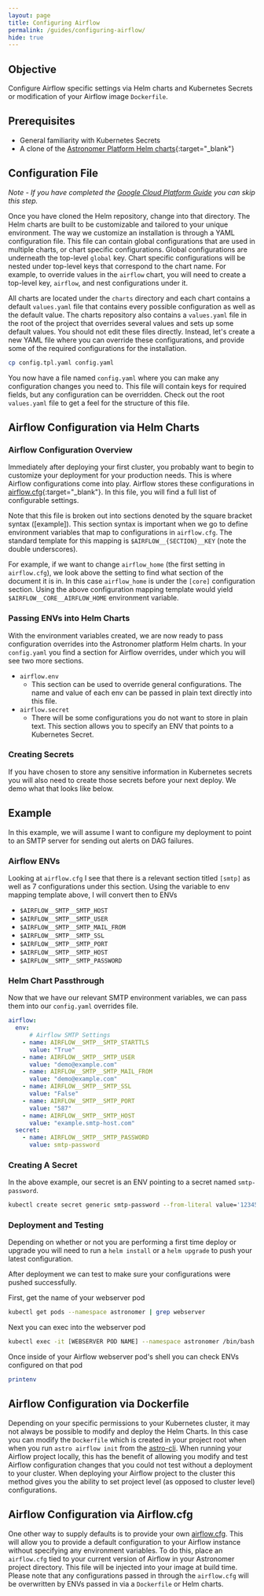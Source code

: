 ```yaml
---
layout: page
title: Configuring Airflow
permalink: /guides/configuring-airflow/
hide: true
---
```


## Objective

Configure Airflow specific settings via Helm charts and Kubernetes Secrets or modification of your Airflow image `Dockerfile`.

## Prerequisites

* General familiarity with Kubernetes Secrets
* A clone of the [Astronomer Platform Helm charts](https://github.com/astronomerio/helm.astronomer.io){:target="_blank"}

## Configuration File

_Note - If you have completed the [Google Cloud Platform Guide](/guides/google-cloud/) you can skip this step._

Once you have cloned the Helm repository, change into that directory. The Helm charts are built to be customizable and tailored to your unique environment. The way we customize an installation is through a YAML configuration file. This file can contain global configurations that are used in multiple charts, or chart specific configurations. Global configurations are underneath the top-level `global` key. Chart specific configurations will be nested under top-level keys that correspond to the chart name. For example, to override values in the `airflow` chart, you will need to create a top-level key, `airflow`, and nest configurations under it.

All charts are located under the `charts` directory and each chart contains a default `values.yaml` file that contains every possible configuration as well as the default value. The charts repository also contains a `values.yaml` file in the root of the project that overrides several values and sets up some default values. You should not edit these files directly. Instead, let's create a new YAML file where you can override these configurations, and provide some of the required configurations for the installation.

```bash
cp config.tpl.yaml config.yaml
```

You now have a file named `config.yaml` where you can make any configuration changes you need to. This file will contain keys for required fields, but any configuration can be overridden. Check out the root `values.yaml` file to get a feel for the structure of this file.

## Airflow Configuration via Helm Charts

### Airflow Configuration Overview

Immediately after deploying your first cluster, you probably want to begin to customize your deployment for your production needs. This is where Airflow configurations come into play. Airflow stores these configurations in [airflow.cfg](https://github.com/apache/incubator-airflow/blob/master/airflow/config_templates/default_airflow.cfg){:target="_blank"}. In this file, you will find a full list of configurable settings.

Note that this file is broken out into sections denoted by the square bracket syntax ([example]). This section syntax is important when we go to define environment variables that map to configurations in `airflow.cfg`. The standard template for this mapping is `$AIRFLOW__{SECTION}__KEY` (note the double underscores).

For example, if we want to change `airflow_home` (the first setting in `airflow.cfg`), we look above the setting to find what section of the document it is in. In this case `airflow_home` is under the `[core]` configuration section. Using the above configuration mapping template would yield `$AIRFLOW__CORE__AIRFLOW_HOME` environment variable.

### Passing ENVs into Helm Charts

With the environment variables created, we are now ready to pass configuration overrides into the Astronomer platform Helm charts. In your `config.yaml` you find a section for Airflow overrides, under which you will see two more sections.

* `airflow.env`
  * This section can be used to override general configurations. The name and value of each env can be passed in plain text directly into this file.
* `airflow.secret`
  * There will be some configurations you do not want to store in plain text. This section allows you to specify an ENV that points to a Kubernetes Secret.

### Creating Secrets

If you have chosen to store any sensitive information in Kubernetes secrets you will also need to create those secrets before your next deploy. We demo what that looks like below.

## Example

In this example, we will assume I want to configure my deployment to point to an SMTP server for sending out alerts on DAG failures.

### Airflow ENVs

Looking at `airflow.cfg` I see that there is a relevant section titled `[smtp]` as well as 7 configurations under this section. Using the variable to env mapping template above, I will convert then to ENVs

* `$AIRFLOW__SMTP__SMTP_HOST`
* `$AIRFLOW__SMTP__SMTP_USER`
* `$AIRFLOW__SMTP__SMTP_MAIL_FROM`
* `$AIRFLOW__SMTP__SMTP_SSL`
* `$AIRFLOW__SMTP__SMTP_PORT`
* `$AIRFLOW__SMTP__SMTP_HOST`
* `$AIRFLOW__SMTP__SMTP_PASSWORD`

### Helm Chart Passthrough

Now that we have our relevant SMTP environment variables, we can pass them into our `config.yaml` overrides file.

```yaml
airflow:
  env:
      # Airflow SMTP Settings
    - name: AIRFLOW__SMTP__SMTP_STARTTLS
      value: "True"
    - name: AIRFLOW__SMTP__SMTP_USER
      value: "demo@example.com"
    - name: AIRFLOW__SMTP__SMTP_MAIL_FROM
      value: "demo@example.com"
    - name: AIRFLOW__SMTP__SMTP_SSL
      value: "False"
    - name: AIRFLOW__SMTP__SMTP_PORT
      value: "587"
    - name: AIRFLOW__SMTP__SMTP_HOST
      value: "example.smtp-host.com"
  secret:
    - name: AIRFLOW__SMTP__SMTP_PASSWORD
      value: smtp-password
```

### Creating A Secret

In the above example, our secret is an ENV pointing to a secret named `smtp-password`.

```bash
kubectl create secret generic smtp-password --from-literal value='123456password' --namespace astronomer
```

### Deployment and Testing

Depending on whether or not you are performing a first time deploy or upgrade you will need to run a `helm install` or a `helm upgrade` to push your latest configuration.

After deployment we can test to make sure your configurations were pushed successfully.

First, get the name of your webserver pod

```bash
kubectl get pods --namespace astronomer | grep webserver
```

Next you can exec into the webserver pod

```bash
kubectl exec -it [WEBSERVER POD NAME] --namespace astronomer /bin/bash
```

Once inside of your Airflow webserver pod's shell you can check ENVs configured on that pod

```bash
printenv
```

## Airflow Configuration via Dockerfile

Depending on your specific permissions to your Kubernetes cluster, it may not always be possible to modify and deploy the Helm Charts. In this case you can modify the `Dockerfile` which is created in your project root when when you run `astro airflow init` from the [astro-cli](https://github.com/astronomerio/astro-cli). When running your Airflow project locally, this has the benefit of allowing you modify and test Airflow configuration changes that you could not test without a deployment to your cluster. When deploying your Airflow project to the cluster this method gives you the ability to set project level (as opposed to cluster level) configurations.

## Airflow Configuration via Airflow.cfg

One other way to supply defaults is to provide your own [airflow.cfg](https://github.com/apache/incubator-airflow/blob/master/airflow/config_templates/default_airflow.cfg). This will allow you to provide a default configuration to your Airflow instance without specifying any environment variables. To do this, place an `airflow.cfg` tied to your current version of Airflow in your Astronomer project directory. This file will be injected into your image at build time. Please note that any configurations passed in through the  `airflow.cfg` will be overwritten by ENVs passed in via a `Dockerfile` or Helm charts.
